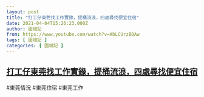 ```yaml
---
layout: post
title: "打工仔東莞找工作實錄，提桶流浪，四處尋找便宜住宿"
date: 2021-04-04T15:26:23.000Z
author: 圍城記
from: https://www.youtube.com/watch?v=AbLCUrzBQAw
tags: [ 圍城記 ]
categories: [ 圍城記 ]
---
```

<!--1617549983000-->
[打工仔東莞找工作實錄，提桶流浪，四處尋找便宜住宿](https://www.youtube.com/watch?v=AbLCUrzBQAw)
------

<div>
#東莞情況 #東莞住宿 #東莞工作
</div>
